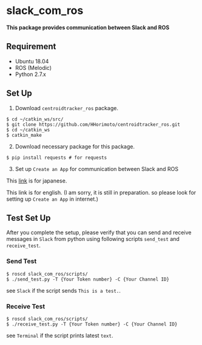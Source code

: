 # slack_com_ros

**This package provides communication between Slack and ROS**

## Requirement
+ Ubuntu 18.04
+ ROS (Melodic)
+ Python 2.7.x

## Set Up
1. Download `centroidtracker_ros` package.

```shell
$ cd ~/catkin_ws/src/
$ git clone https://github.com/HHorimoto/centroidtracker_ros.git
$ cd ~/catkin_ws
$ catkin_make
```

2. Download necessary package for this package.

```shell
$ pip install requests # for requests
```

3. Set up `Create an App` for communication between Slack and ROS

This [link](./README_Slack_jp.md) is for japanese.

This link is for english. (I am sorry, it is still in preparation. so please look for setting up `Create an App` in internet.)

## Test Set Up

After you complete the setup, please verify that you can send and receive messages in `Slack` from python using following scripts `send_test` and `receive_test`.

### Send Test

```shell
$ roscd slack_com_ros/scripts/
$ ./send_test.py -T {Your Token number} -C {Your Channel ID}
```

see `Slack` if the script sends `This is a test.`.

### Receive Test

```shell
$ roscd slack_com_ros/scripts/
$ ./receive_test.py -T {Your Token number} -C {Your Channel ID}
```

see `Terminal` if the script prints latest `text`.
